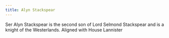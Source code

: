 ```yaml
---
title: Alyn Stackspear
---
```


Ser Alyn Stackspear is the second son of Lord Selmond Stackspear and is a knight of the Westerlands. Aligned with House Lannister


